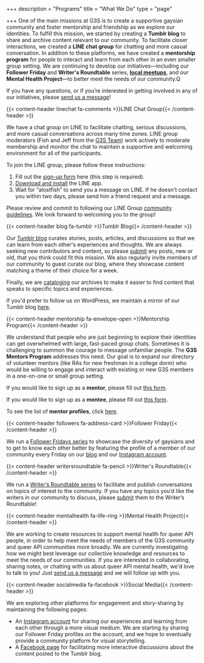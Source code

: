 +++
description = "Programs"
title = "What We Do"
type = "page"

+++
One of the main missions at G3S is to create a supportive gaysian community and foster mentorship and friendship as we explore our identities. To fulfill this mission, we started by creating a **Tumblr blog** to share and archive content relevant to our community. To facilitate closer interactions, we created a **LINE chat group** for chatting and more casual conversation. In addition to these platforms, we have created a **mentorship program** for people to interact and learn from each other in an even smaller group setting. We are continuing to develop our initiatives—including our **Follower Friday** and **Writer's Roundtable** series, [**local meetups**](/meetups), and our **Mental Health Project**—to better meet the needs of our community.Q

If you have any questions, or if you’re interested in getting involved in any of our initiatives, please [send us a message](/contact)!

{{< content-header linechat fa-comments >}}LINE Chat Group{{< /content-header >}}

We have a chat group on LINE to facilitate chatting, serious discussions, and more casual conversations across many time zones. LINE group moderators (Fish and Jeff from the [G3S Team](/about#team)) work actively to moderate membership and monitor the chat to maintain a supportive and welcoming environment for all of the participants.

To join the LINE group, please follow these instructions:

1. Fill out the [sign-up form](//docs.google.com/forms/d/1et74jeWtk1F0Q667p-cWpZLmKaWFN0FJyHZ-_M9kHVs/edit) here (this step is required).
2. [Download and install](//line.me/en/download) the LINE app.
3. Wait for “alostfish” to send you a message on LINE. If he doesn't contact you within two days, please send him a friend request and a message.

Please review and commit to following our LINE Group [community guidelines](//docs.google.com/document/d/1bPTXCXAYPnEbOu428BZbERMQEdl5_RKLLNzAM3RuwK4/edit?usp=sharing). We look forward to welcoming you to the group!

{{< content-header blog fa-tumblr >}}Tumblr Blog{{< /content-header >}}

Our [Tumblr blog](//gaysianthirdspace.tumblr.com) curates stories, posts, articles, and discussions so that we can learn from each other's experiences and thoughts. We are always seeking new contributors and content, so please [submit](//gaysianthirdspace.tumblr.com/submit) any posts, new or old, that you think could fit this mission. We also regularly invite members of our community to guest curate our blog, where they showcase content matching a theme of their choice for a week.

Finally, we are [cataloging](//gaysianthirdspace.tumblr.com/tags) our archives to make it easier to find content that speaks to specific topics and experiences.

If you'd prefer to follow us on WordPress, we maintain a mirror of our Tumblr blog [here](//gaysianthirdspacev2.wordpress.com/).

{{< content-header mentorship fa-envelope-open >}}Mentorship Program{{< /content-header >}}

We understand that people who are just beginning to explore their identities can get overwhelmed with large, fast-paced group chats. Sometimes it is challenging to summon the courage to message unfamiliar people. The **G3S Mentors Program** addresses this need. Our goal is to expand our directory of volunteer mentors (like RAs for new freshman in a college dorm) who would be willing to engage and interact with existing or new G3S members in a one-on-one or small group setting.

If you would like to sign up as a **mentor**, please fill out [this form](//docs.google.com/forms/d/e/1FAIpQLSd2FvWZ0IQhHNVpH4L05bPFnX3Bl8C-1fW7pntc52HxIieY0g/viewform?c=0&w=1).

If you would like to sign up as a **mentee**, please fill out [this form](//docs.google.com/forms/d/e/1FAIpQLSdyfccqu3Ngg18KvDpURP_LCmTArBQgBlslHLyjo6SXTXICqg/viewform?c=0&w=1).

To see the list of **mentor profiles**, click [here](//docs.google.com/spreadsheets/d/1a4RyU_K5hpO7BnNe2gZpwoxDOhkzzw-Rd6aXTucImPM/edit?usp=sharing).

{{< content-header followers fa-address-card >}}Follower Friday{{< /content-header >}}

We run a [Follower Fridays series](//gaysianthirdspace.tumblr.com/tagged/followerfriday) to showcase the diversity of gaysians and to get to know each other better by featuring the profile of a member of our community every Friday on our [blog](//gaysianthirdspace.tumblr.com) and our [Instagram account](//www.instagram.com/gaysianthirdspace/).

{{< content-header writersroundtable fa-pencil >}}Writer's Roundtable{{< /content-header >}}

We run a [Writer’s Roundtable series](//gaysianthirdspace.tumblr.com/tagged/askG3S/chrono) to facilitate and publish conversations on topics of interest to the community. If you have any topics you’d like the writers in our community to discuss, please [submit](//gaysianthirdspace.tumblr.com/writers-roundtable) them to the Writer’s Roundtable!

{{< content-header mentalhealth fa-life-ring >}}Mental Health Project{{< /content-header >}}

We are working to create resources to support mental health for queer API people, in order to help meet the needs of members of the G3S community and queer API communities more broadly. We are currently investigating how we might best leverage our collective knowledge and resources to meet the needs of our communities. If you are interested in collaborating, sharing notes, or chatting with us about queer API mental health, we'd love to talk to you! Just [send us a message](/contact) and we will follow up with you.

{{< content-header socialmedia fa-facebook >}}Social Media{{< /content-header >}}

We are exploring other platforms for engagement and story-sharing by maintaining the following pages:

* An [Instagram account](//www.instagram.com/gaysianthirdspace/) for sharing our experiences and learning from each other through a more visual medium. We are starting by sharing our Follower Friday profiles on the account, and we hope to eventually provide a community platform for visual storytelling.
* A [Facebook page](//www.facebook.com/gaysianthirdspace) for facilitating more interactive discussions about the content posted to the Tumblr blog.